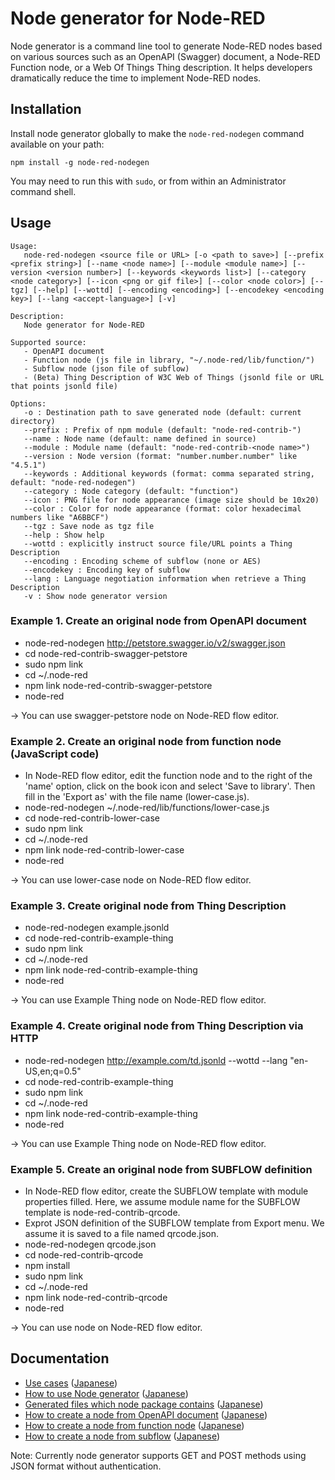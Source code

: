 
# Node generator for Node-RED

Node generator is a command line tool to generate Node-RED nodes based on various sources such as an OpenAPI (Swagger) document, a Node-RED Function node, or a Web Of Things Thing description.
It helps developers dramatically reduce the time to implement Node-RED nodes.

## Installation

Install node generator globally to make the `node-red-nodegen` command available on your path:

    npm install -g node-red-nodegen

You may need to run this with `sudo`, or from within an Administrator command shell.

## Usage

    Usage:
       node-red-nodegen <source file or URL> [-o <path to save>] [--prefix <prefix string>] [--name <node name>] [--module <module name>] [--version <version number>] [--keywords <keywords list>] [--category <node category>] [--icon <png or gif file>] [--color <node color>] [--tgz] [--help] [--wottd] [--encoding <encoding>] [--encodekey <encoding key>] [--lang <accept-language>] [-v]
    
    Description:
       Node generator for Node-RED
    
    Supported source:
       - OpenAPI document
       - Function node (js file in library, "~/.node-red/lib/function/")
       - Subflow node (json file of subflow)
       - (Beta) Thing Description of W3C Web of Things (jsonld file or URL that points jsonld file)
    
    Options:
       -o : Destination path to save generated node (default: current directory)
       --prefix : Prefix of npm module (default: "node-red-contrib-")
       --name : Node name (default: name defined in source)
       --module : Module name (default: "node-red-contrib-<node name>")
       --version : Node version (format: "number.number.number" like "4.5.1")
       --keywords : Additional keywords (format: comma separated string, default: "node-red-nodegen")
       --category : Node category (default: "function")
       --icon : PNG file for node appearance (image size should be 10x20)
       --color : Color for node appearance (format: color hexadecimal numbers like "A6BBCF")
       --tgz : Save node as tgz file
       --help : Show help
       --wottd : explicitly instruct source file/URL points a Thing Description
       --encoding : Encoding scheme of subflow (none or AES)
       --encodekey : Encoding key of subflow
       --lang : Language negotiation information when retrieve a Thing Description
       -v : Show node generator version

### Example 1. Create an original node from OpenAPI document

- node-red-nodegen http://petstore.swagger.io/v2/swagger.json
- cd node-red-contrib-swagger-petstore
- sudo npm link
- cd ~/.node-red
- npm link node-red-contrib-swagger-petstore
- node-red

-> You can use swagger-petstore node on Node-RED flow editor.

### Example 2. Create an original node from function node (JavaScript code)

- In Node-RED flow editor, edit the function node and to the right of the 'name' option, click on the book icon and select 'Save to library'. Then fill in the 'Export as' with the file name (lower-case.js).
- node-red-nodegen ~/.node-red/lib/functions/lower-case.js
- cd node-red-contrib-lower-case
- sudo npm link
- cd ~/.node-red
- npm link node-red-contrib-lower-case
- node-red

-> You can use lower-case node on Node-RED flow editor.

### Example 3. Create original node from Thing Description

- node-red-nodegen example.jsonld
- cd node-red-contrib-example-thing
- sudo npm link
- cd ~/.node-red
- npm link node-red-contrib-example-thing
- node-red

-> You can use Example Thing node on Node-RED flow editor.

### Example 4. Create original node from Thing Description via HTTP

- node-red-nodegen http://example.com/td.jsonld --wottd --lang "en-US,en;q=0.5"
- cd node-red-contrib-example-thing
- sudo npm link
- cd ~/.node-red
- npm link node-red-contrib-example-thing
- node-red

-> You can use Example Thing node on Node-RED flow editor.

### Example 5. Create an original node from SUBFLOW definition

- In Node-RED flow editor, create the SUBFLOW template with module properties filled.  Here, we assume module name for the SUBFLOW template is node-red-contrib-qrcode.
- Exprot JSON definition of the SUBFLOW template from Export menu.  We assume it is saved to a file named qrcode.json.
- node-red-nodegen qrcode.json
- cd node-red-contrib-qrcode
- npm install
- sudo npm link
- cd ~/.node-red
- npm link node-red-contrib-qrcode
- node-red

-> You can use  node on Node-RED flow editor.

## Documentation
- [Use cases](https://github.com/node-red/node-red-nodegen/blob/0.1.1/docs/index.md#use-cases) ([Japanese](https://github.com/node-red/node-red-nodegen/blob/0.1.1/docs/index_ja.md#use-cases))
- [How to use Node generator](https://github.com/node-red/node-red-nodegen/blob/0.1.1/docs/index.md#how-to-use-node-generator) ([Japanese](https://github.com/node-red/node-red-nodegen/blob/0.1.1/docs/index_ja.md#how-to-use-node-generator))
- [Generated files which node package contains](https://github.com/node-red/node-red-nodegen/blob/0.1.1/docs/index.md#generated-files-which-node-package-contains) ([Japanese](https://github.com/node-red/node-red-nodegen/blob/0.1.1/docs/index_ja.md#generated-files-which-node-package-contains))
- [How to create a node from OpenAPI document](https://github.com/node-red/node-red-nodegen/blob/0.1.1/docs/index.md#how-to-create-a-node-from-openapi-document) ([Japanese](https://github.com/node-red/node-red-nodegen/blob/0.1.1/docs/index_ja.md#how-to-create-a-node-from-openapi-document))
- [How to create a node from function node](https://github.com/node-red/node-red-nodegen/blob/0.1.1/docs/index.md#how-to-create-a-node-from-function-node) ([Japanese](https://github.com/node-red/node-red-nodegen/blob/0.1.1/docs/index_ja.md#how-to-create-a-node-from-function-node))
- [How to create a node from subflow](https://github.com/node-red/node-red-nodegen/blob/0.1.1/docs/index.md#how-to-create-a-node-from-subflow) ([Japanese](https://github.com/node-red/node-red-nodegen/blob/0.1.1/docs/index_ja.md#how-to-create-a-node-from-subflow))

Note: Currently node generator supports GET and POST methods using JSON format without authentication.
